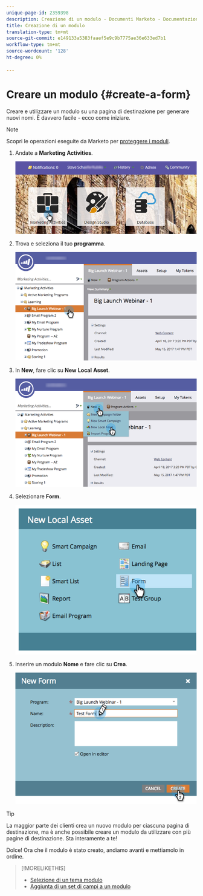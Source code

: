 ```yaml
---
unique-page-id: 2359398
description: Creazione di un modulo - Documenti Marketo - Documentazione prodotto
title: Creazione di un modulo
translation-type: tm+mt
source-git-commit: e149133a5383faaef5e9c9b7775ae36e633ed7b1
workflow-type: tm+mt
source-wordcount: '128'
ht-degree: 0%

---
```



# Creare un modulo {#create-a-form}

Creare e utilizzare un modulo su una pagina di destinazione per generare nuovi nomi. È davvero facile - ecco come iniziare.

>[!NOTE]
>
>Scopri le operazioni eseguite da Marketo per [proteggere i moduli](http://nation.marketo.com/t5/Product-Documents/Forms-Service-Enhancements/ta-p/303670#M1038).

1. Andate a **Marketing** **Activities**.

   ![](assets/login-marketing-activities.png)

1. Trova e seleziona il tuo **programma**.

   ![](assets/programseelct.png)

1. In **New**, fare clic su **New** **Local** **Asset**.

   ![](assets/newlocalasset.png)

1. Selezionare **Form**.

   ![](assets/image2014-9-15-17-3a1-3a20.png)

1. Inserire un modulo **Nome** e fare clic su **Crea**.

   ![](assets/newformwithhands.png)

>[!TIP]
>
>La maggior parte dei clienti crea un nuovo modulo per ciascuna pagina di destinazione, ma è anche possibile creare un modulo da utilizzare con più pagine di destinazione. Sta interamente a te!

Dolce! Ora che il modulo è stato creato, andiamo avanti e mettiamolo in ordine.

>[!MORELIKETHIS]
>
>* [Selezione di un tema modulo](select-a-form-theme.md)
>* [Aggiunta di un set di campi a un modulo](../../../../product-docs/demand-generation/forms/form-fields/add-a-fieldset-to-a-form.md)

>



